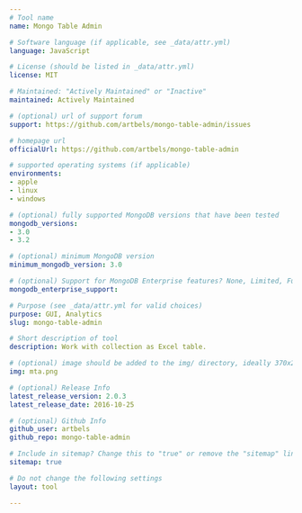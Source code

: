```yaml
---
# Tool name
name: Mongo Table Admin

# Software language (if applicable, see _data/attr.yml)
language: JavaScript

# License (should be listed in _data/attr.yml)
license: MIT

# Maintained: "Actively Maintained" or "Inactive"
maintained: Actively Maintained

# (optional) url of support forum
support: https://github.com/artbels/mongo-table-admin/issues

# homepage url
officialUrl: https://github.com/artbels/mongo-table-admin

# supported operating systems (if applicable)
environments:
- apple
- linux
- windows

# (optional) fully supported MongoDB versions that have been tested
mongodb_versions:
- 3.0
- 3.2

# (optional) minimum MongoDB version
minimum_mongodb_version: 3.0

# (optional) Support for MongoDB Enterprise features? None, Limited, Full
mongodb_enterprise_support: 

# Purpose (see _data/attr.yml for valid choices)
purpose: GUI, Analytics
slug: mongo-table-admin

# Short description of tool
description: Work with collection as Excel table.

# (optional) image should be added to the img/ directory, ideally 370x200px
img: mta.png

# (optional) Release Info
latest_release_version: 2.0.3
latest_release_date: 2016-10-25

# (optional) Github Info
github_user: artbels
github_repo: mongo-table-admin

# Include in sitemap? Change this to "true" or remove the "sitemap" line
sitemap: true

# Do not change the following settings
layout: tool

---
```


